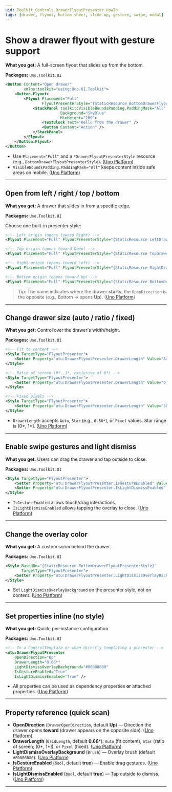 ```yaml
---
uid: Toolkit.Controls.DrawerFlyoutPresenter.HowTo
tags: [drawer, flyout, bottom-sheet, slide-up, gesture, swipe, modal]
---
```


# Show a drawer flyout with gesture support

**What you get:** A full-screen flyout that slides up from the bottom.

**Packages:** `Uno.Toolkit.UI`

```xml
<Button Content="Open drawer"
        xmlns:toolkit="using:Uno.UI.Toolkit">
    <Button.Flyout>
        <Flyout Placement="Full"
                FlyoutPresenterStyle="{StaticResource BottomDrawerFlyoutPresenterStyle}">
            <StackPanel toolkit:VisibleBoundsPadding.PaddingMask="All"
                        Background="SkyBlue"
                        MinHeight="200">
                <TextBlock Text="Hello from the drawer" />
                <Button Content="Action" />
            </StackPanel>
        </Flyout>
    </Button.Flyout>
</Button>
```

* Use `Placement="Full"` and a `*DrawerFlyoutPresenterStyle` resource (e.g., `BottomDrawerFlyoutPresenterStyle`). ([Uno Platform][1])
* `VisibleBoundsPadding.PaddingMask="All"` keeps content inside safe areas on mobile. ([Uno Platform][1])

---

## Open from left / right / top / bottom

**What you get:** A drawer that slides in from a specific edge.

**Packages:** `Uno.Toolkit.UI`

Choose one built-in presenter style:

```xml
<!-- Left origin (opens toward Right) -->
<Flyout Placement="Full" FlyoutPresenterStyle="{StaticResource LeftDrawerFlyoutPresenterStyle}" />

<!-- Top origin (opens toward Down) -->
<Flyout Placement="Full" FlyoutPresenterStyle="{StaticResource TopDrawerFlyoutPresenterStyle}" />

<!-- Right origin (opens toward Left) -->
<Flyout Placement="Full" FlyoutPresenterStyle="{StaticResource RightDrawerFlyoutPresenterStyle}" />

<!-- Bottom origin (opens toward Up) -->
<Flyout Placement="Full" FlyoutPresenterStyle="{StaticResource BottomDrawerFlyoutPresenterStyle}" />
```

> Tip: The name indicates where the drawer **starts**; the `OpenDirection` is the opposite (e.g., Bottom → opens **Up**). ([Uno Platform][1])

---

## Change drawer size (auto / ratio / fixed)

**What you get:** Control over the drawer's width/height.

**Packages:** `Uno.Toolkit.UI`

```xml
<!-- Fit to content -->
<Style TargetType="FlyoutPresenter">
    <Setter Property="utu:DrawerFlyoutPresenter.DrawerLength" Value="Auto" />
</Style>

<!-- Ratio of screen (0*..1*, exclusive of 0*) -->
<Style TargetType="FlyoutPresenter">
    <Setter Property="utu:DrawerFlyoutPresenter.DrawerLength" Value="0.66*" />
</Style>

<!-- Fixed pixels -->
<Style TargetType="FlyoutPresenter">
    <Setter Property="utu:DrawerFlyoutPresenter.DrawerLength" Value="300" />
</Style>
```

* `DrawerLength` accepts `Auto`, `Star` (e.g., `0.66*`), or `Pixel` values. Star range is (0*, 1*]. ([Uno Platform][1])

---

## Enable swipe gestures and light dismiss

**What you get:** Users can drag the drawer and tap outside to close.

**Packages:** `Uno.Toolkit.UI`

```xml
<Style TargetType="FlyoutPresenter">
    <Setter Property="utu:DrawerFlyoutPresenter.IsGestureEnabled" Value="True" />
    <Setter Property="utu:DrawerFlyoutPresenter.IsLightDismissEnabled" Value="True" />
</Style>
```

* `IsGestureEnabled` allows touch/drag interactions.
* `IsLightDismissEnabled` allows tapping the overlay to close. ([Uno Platform][1])

---

## Change the overlay color

**What you get:** A custom scrim behind the drawer.

**Packages:** `Uno.Toolkit.UI`

```xml
<Style BasedOn="{StaticResource BottomDrawerFlyoutPresenterStyle}"
       TargetType="FlyoutPresenter">
    <Setter Property="utu:DrawerFlyoutPresenter.LightDismissOverlayBackground" Value="#80808080" />
</Style>
```

* Set `LightDismissOverlayBackground` on the presenter style, not on content. ([Uno Platform][1])

---

## Set properties inline (no style)

**What you get:** Quick, per-instance configuration.

**Packages:** `Uno.Toolkit.UI`

```xml
<!-- In a ControlTemplate or when directly templating a presenter -->
<utu:DrawerFlyoutPresenter
    OpenDirection="Up"
    DrawerLength="0.66*"
    LightDismissOverlayBackground="#80808080"
    IsGestureEnabled="True"
    IsLightDismissEnabled="True" />
```

* All properties can be used as dependency properties **or** attached properties. ([Uno Platform][1])

---

## Property reference (quick scan)

* **OpenDirection** (`DrawerOpenDirection`, default **Up**) — Direction the drawer opens **toward** (drawer appears on the opposite side). ([Uno Platform][1])
* **DrawerLength** (`GridLength`, default **0.66***): `Auto` (fit content), `Star` (ratio of screen; (0*, 1*]), or `Pixel` (fixed). ([Uno Platform][1])
* **LightDismissOverlayBackground** (`Brush`) — Overlay brush (default `#80808080`). ([Uno Platform][1])
* **IsGestureEnabled** (`bool`, default **true**) — Enable drag gestures. ([Uno Platform][1])
* **IsLightDismissEnabled** (`bool`, default **true**) — Tap outside to dismiss. ([Uno Platform][1])

---

[1]: https://platform.uno/docs/articles/external/uno.toolkit.ui/doc/controls/DrawerFlyoutPresenter.html "DrawerFlyoutPresenter "
